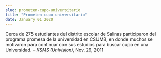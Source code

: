 ```yaml
---
slug: prometen-cupo-universitario
title: "Prometen cupo universitario"
date: January 01 2020
---
```


<p>Cerca de 275 estudiantes del distrito escolar de Salinas participaron del programa promesa de la universidad en CSUMB, en donde muchos se motivaron para continuar con sus estudios para buscar cupo en una Universidad. – <em>KSMS (Univision)</em>, Nov. 29, 2011
</p>
